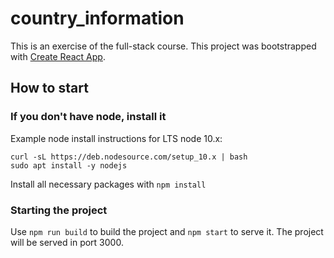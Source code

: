 # country_information
This is an exercise of the full-stack course.
This project was bootstrapped with [Create React App](https://github.com/facebook/create-react-app).

## How to start
### If you don't have node, install it
Example node install instructions for LTS node 10.x:
```
curl -sL https://deb.nodesource.com/setup_10.x | bash
sudo apt install -y nodejs
```
Install all necessary packages with `npm install`

### Starting the project
Use `npm run build` to build the project and `npm start` to serve it. The project will be served in port 3000.
